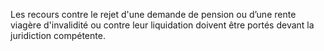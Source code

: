 Les recours contre le rejet d'une demande de pension ou d’une rente viagère d'invalidité ou contre leur liquidation doivent être portés devant la juridiction compétente.